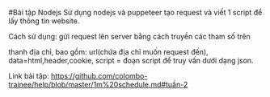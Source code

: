 #Bài tập Nodejs
Sử dụng nodejs và puppeteer tạo request và viết 1 script để lấy thông tin website.

Cách sử dụng: gửi request lên server bằng cách truyền các tham số trên 

thanh địa chỉ, bao gồm: url(chứa địa chỉ muốn request đến), data=html,header,cookie,
script = đoạn script để truy vấn dưới dạng json.
   
Link bài tập: 
https://github.com/colombo-trainee/help/blob/master/1m%20schedule.md#tuần-2

